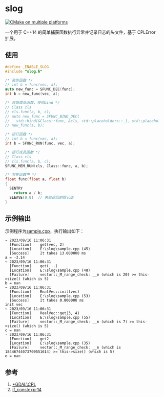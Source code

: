 # slog

[![CMake on multiple platforms](https://github.com/geoyee/slog/actions/workflows/cmake-multi-platform.yml/badge.svg)](https://github.com/geoyee/slog/actions/workflows/cmake-multi-platform.yml)

一个用于 C++14 的简单捕获函数执行异常并记录日志的头文件，基于 CPLError 扩展。

## 使用

```cpp
#define _ENABLE_SLOG
#include "slog.h"

/* 装饰函数 */
// int b = func(vec, a);
auto new_func = SFUNC_DEC(func);
int b = new_func(vec, a);

/* 装饰成员函数，使用bind */
// Class cls
// cls.func(a, b, c);
// auto new_func = SFUNC_BIND_DEC(
//   std::bind(&Class::func, &cls, std::placeholders::_1, std::placeholders::_2));
// new_func(a, b);

/* 运行函数 */
// int b = func(vec, a);
int b = SFUNC_RUN(func, vec, a);

/* 运行成员函数 */
// Class cls
// cls.func(a, b, c);
SFUNC_MEM_RUN(cls, Class::func, a, b);

/* 写在函数中 */
float func(float a, float b)
{
  SENTRY
    return a / b;
  SLEAVE(0.0)  // 失败返回的默认值
}
```

## 示例输出

示例程序为[sample.cpp](./sample.cpp)，执行输出如下：

```shell
~ 2023/09/16 11:06:31
  [Function]    get(vec, 2)
  [Location]    E:\slog\sample.cpp (45)
  [Success]     It takes 13.000000 ms
a = -3.14
~ 2023/09/16 11:06:31
  [Function]    get(...)
  [Location]    E:\slog\sample.cpp (48)
  [Failure]     vector::_M_range_check: __n (which is 20) >= this->size() (which is 5)
b = nan
~ 2023/09/16 11:06:31
  [Function]    RealVec::init(vec)
  [Location]    E:\slog\sample.cpp (53)
  [Success]     It takes 0.000000 ms
init vec
~ 2023/09/16 11:06:31
  [Function]    RealVec::get(3, 4)
  [Location]    E:\slog\sample.cpp (55)
  [Failure]     vector::_M_range_check: __n (which is 7) >= this->size() (which is 5)
c = nan
- 2023/09/16 11:06:31
  [Function]    get2
  [Location]    E:\slog\sample.cpp (35)
  [Failure]     vector::_M_range_check: __n (which is 18446744073709551614) >= this->size() (which is 5)
e = nan
```

## 参考

1. [\*GDAL\CPL](https://github.com/OSGeo/gdal/tree/master/port)
2. [if_constexpr14](https://github.com/Garcia6l20/if_constexpr14)
